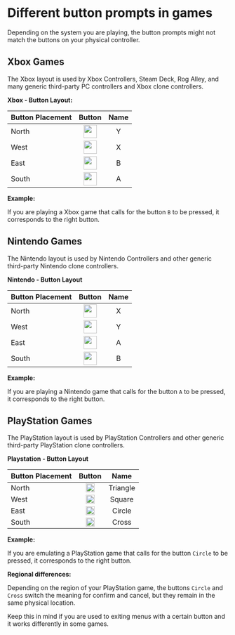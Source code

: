 # Different button prompts in games

Depending on the system you are playing, the button prompts might not match the buttons on your physical controller.

## Xbox Games


The Xbox layout is used by Xbox Controllers, Steam Deck, Rog Alley, and many generic third-party PC controllers and Xbox clone controllers.

**Xbox - Button Layout:**

| Button Placement  | Button |Name |
| :---              | :---:  |:---: |
| North             |  <img src="../../wiki_icons/binding_icons/RD-button-y.png" width="30">   |Y |
| West              |  <img src="../../wiki_icons/binding_icons/RD-button-x.png" width="30">    |X |
| East              |  <img src="../../wiki_icons/binding_icons/RD-button-b.png" width="30">  |B |
| South             |  <img src="../../wiki_icons/binding_icons/RD-button-a.png" width="30">   |A |


**Example:**

If you are playing a Xbox game that calls for the button `B` to be pressed, it corresponds to the right button.

## Nintendo Games

The Nintendo layout is used by Nintendo Controllers and other generic third-party Nintendo clone controllers.

**Nintendo - Button Layout**<br>

| Button Placement  | Button |Name |
| :---              | :---:  |:---: |
| North             |  <img src="../../wiki_icons/binding_icons/RD-button-x.png" width="30">   |X |
| West              |  <img src="../../wiki_icons/binding_icons/RD-button-y.png" width="30">   |Y |
| East              |  <img src="../../wiki_icons/binding_icons/RD-button-a.png" width="30">   |A |
| South             |  <img src="../../wiki_icons/binding_icons/RD-button-b.png" width="30">   |B |


**Example:** 

If you are playing a Nintendo game that calls for the button `A` to be pressed, it corresponds to the right button.

## PlayStation Games

The PlayStation layout is used by PlayStation Controllers and other generic third-party PlayStation clone controllers.

**Playstation - Button Layout**<br>

| Button Placement  | Button      | Name |
| :---              | :---:       |:---: |
| North             |  <img src="../../wiki_icons/playstation/playstation-triangle.png" width="20"> |Triangle |
| West              |  <img src="../../wiki_icons/playstation/playstation-square.png" width="20">   |Square |
| East              |  <img src="../../wiki_icons/playstation/playstation-circle.png" width="20">   |Circle |
| South             |  <img src="../../wiki_icons/playstation/playstation-cross.png" width="20">    |Cross |

**Example:** 

If you are emulating a PlayStation game that calls for the button `Circle` to be pressed, it corresponds to the right button.

**Regional differences:**

Depending on the region of your PlayStation game, the buttons `Circle` and `Cross` switch the meaning for confirm and cancel, but they remain in the same physical location. 

Keep this in mind if you are used to exiting menus with a certain button and it works differently in some games.

